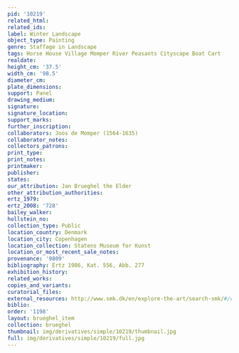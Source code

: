 ```yaml
---
pid: '10219'
related_html: 
related_ids: 
label: Winter Landscape
object_type: Painting
genre: Staffage in Landscape
tags: Horse House Village Momper River Peasants Cityscape Boat Cart
realdate: 
height_cm: '37.5'
width_cm: '98.5'
diameter_cm: 
plate_dimensions: 
support: Panel
drawing_medium: 
signature: 
signature_location: 
support_marks: 
further_inscription: 
collaborators: Joos de Momper (1564-1635)
collaborator_notes: 
collectors_patrons: 
print_type: 
print_notes: 
printmaker: 
publisher: 
states: 
our_attribution: Jan Brueghel the Elder
other_attribution_authorities: 
ertz_1979: 
ertz_2008: '728'
bailey_walker: 
hollstein_no: 
collection_type: Public
location_country: Denmark
location_city: Copenhagen
location_collection: Statens Museum for Kunst
location_or_most_recent_sale_notes: 
provenance: '9809'
bibliography: Ertz 1986, Kat. 556, Abb. 277
exhibition_history: 
related_works: 
copies_and_variants: 
curatorial_files: 
external_resources: http://www.smk.dk/en/explore-the-art/search-smk/#/detail/KMS1528
biblio: 
order: '1198'
layout: brueghel_item
collection: brueghel
thumbnail: img/derivatives/simple/10219/thumbnail.jpg
full: img/derivatives/simple/10219/full.jpg
---
```

